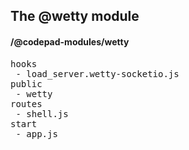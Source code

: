 ## The @wetty module
#### /@codepad-modules/wetty
<pre>
hooks
 - load_server.wetty-socketio.js
public
 - wetty
routes
 - shell.js
start
 - app.js
</pre>

